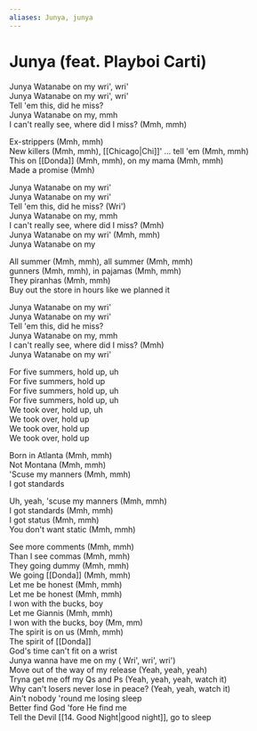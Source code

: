 ```yaml
---
aliases: Junya, junya
---
```


# Junya (feat. Playboi Carti)

Junya Watanabe on my wri', wri'  
Junya Watanabe on my wri', wri'  
Tell 'em this, did he miss?  
Junya Watanabe on my, mmh  
I can't really see, where did I miss? (Mmh, mmh)  

Ex-strippers (Mmh, mmh)  
New killers (Mmh, mmh), [[Chicago|Chi]]' … tell 'em (Mmh, mmh)  
This on [[Donda]] (Mmh, mmh), on my mama (Mmh, mmh)  
Made a promise (Mmh)  

Junya Watanabe on my wri'  
Junya Watanabe on my wri'  
Tell 'em this, did he miss? (Wri')  
Junya Watanabe on my, mmh  
I can't really see, where did I miss? (Mmh)  
Junya Watanabe on my wri' (Mmh, mmh)  
Junya Watanabe on my  

All summer (Mmh, mmh), all summer (Mmh, mmh)  
 gunners (Mmh, mmh), in pajamas (Mmh, mmh)  
They piranhas (Mmh, mmh)  
Buy out the store in hours like we planned it  

Junya Watanabe on my wri'  
Junya Watanabe on my wri'  
Tell 'em this, did he miss?  
Junya Watanabe on my, mmh  
I can't really see, where did I miss? (Mmh)  
Junya Watanabe on my wri'  

For five summers, hold up, uh  
For five summers, hold up  
For five summers, hold up, uh  
For five summers, hold up, uh  
We took over, hold up, uh  
We took over, hold up  
We took over, hold up  
We took over, hold up  

Born in Atlanta (Mmh, mmh)  
Not Montana (Mmh, mmh)  
'Scuse my manners (Mmh, mmh)  
I got standards  

Uh, yeah, 'scuse my manners (Mmh, mmh)  
I got standards (Mmh, mmh)  
I got status (Mmh, mmh)  
You don't want static (Mmh, mmh)  

See more comments (Mmh, mmh)  
Than I see commas (Mmh, mmh)  
They going dummy (Mmh, mmh)  
We going [[Donda]] (Mmh, mmh)  
Let me be honest (Mmh, mmh)  
Let me be honest (Mmh, mmh)  
I won with the bucks, boy  
Let me Giannis (Mmh, mmh)  
I won with the bucks, boy (Mm, mm)  
The spirit is on us (Mmh, mmh)  
The spirit of [[Donda]]  
God's time can't fit on a wrist  
Junya wanna have me on my ( Wri', wri', wri')  
Move out of the way of my release (Yeah, yeah, yeah)  
Tryna get me off my Qs and Ps (Yeah, yeah, yeah, watch it)  
Why can't losers never lose in peace? (Yeah, yeah, watch it)  
Ain't nobody 'round me losing sleep  
Better find God 'fore He find me  
Tell the Devil [[14. Good Night|good night]], go to sleep
